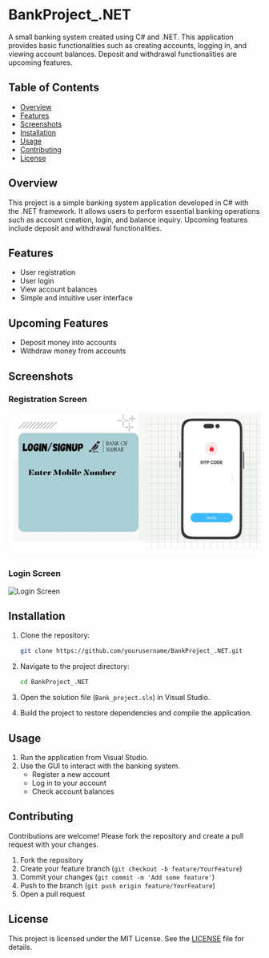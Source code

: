 # BankProject_.NET

A small banking system created using C# and .NET. This application provides basic functionalities such as creating accounts, logging in, and viewing account balances. Deposit and withdrawal functionalities are upcoming features.

## Table of Contents

- [Overview](#overview)
- [Features](#features)
- [Screenshots](#screenshots)
- [Installation](#installation)
- [Usage](#usage)
- [Contributing](#contributing)
- [License](#license)

## Overview

This project is a simple banking system application developed in C# with the .NET framework. It allows users to perform essential banking operations such as account creation, login, and balance inquiry. Upcoming features include deposit and withdrawal functionalities.

## Features

- User registration
- User login
- View account balances
- Simple and intuitive user interface

## Upcoming Features

- Deposit money into accounts
- Withdraw money from accounts

## Screenshots

### Registration Screen
![Registration Screen](img/img1.jpeg)

### Login Screen
![Login Screen](screenshots/login_screen.png)

## Installation

1. Clone the repository:
    ```sh
    git clone https://github.com/yourusername/BankProject_.NET.git
    ```

2. Navigate to the project directory:
    ```sh
    cd BankProject_.NET
    ```

3. Open the solution file (`Bank_project.sln`) in Visual Studio.

4. Build the project to restore dependencies and compile the application.

## Usage

1. Run the application from Visual Studio.
2. Use the GUI to interact with the banking system.
    - Register a new account
    - Log in to your account
    - Check account balances

## Contributing

Contributions are welcome! Please fork the repository and create a pull request with your changes.

1. Fork the repository
2. Create your feature branch (`git checkout -b feature/YourFeature`)
3. Commit your changes (`git commit -m 'Add some feature'`)
4. Push to the branch (`git push origin feature/YourFeature`)
5. Open a pull request

## License

This project is licensed under the MIT License. See the [LICENSE](LICENSE) file for details.
